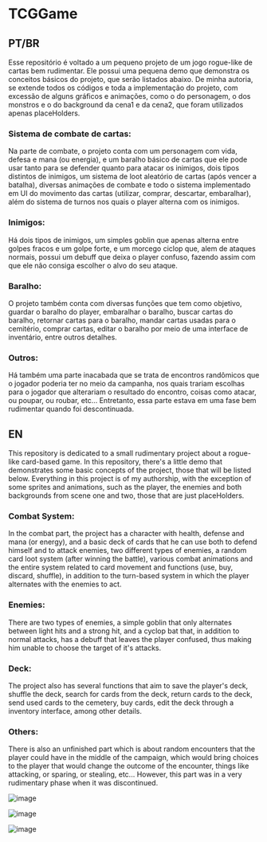 # TCGGame

## PT/BR

Esse repositório é voltado a um pequeno projeto de um jogo rogue-like de cartas bem rudimentar. Ele possui uma pequena demo que demonstra os conceitos básicos do projeto, que serão listados abaixo. De minha autoria, se extende todos os códigos e toda a implementação do projeto, com excessão de alguns gráficos e animações, como o do personagem, o dos monstros e o do background da cena1 e da cena2, que foram utilizados apenas placeHolders.

### Sistema de combate de cartas:
  Na parte de combate, o projeto conta com um personagem com vida, defesa e mana (ou energia), e um baralho básico de cartas que ele pode usar tanto para se defender quanto para atacar os inimigos, dois tipos distintos de inimigos, um sistema de loot aleatório de cartas (após vencer a batalha), diversas animações de combate e todo o sistema implementado em UI do movimento das cartas (utilizar, comprar, descartar, embaralhar), além do sistema de turnos nos quais o player alterna com os inimigos.
  
 ### Inimigos:
  Há dois tipos de inimigos, um simples goblin que apenas alterna entre golpes fracos e um golpe forte, e um morcego ciclop que, alem de ataques normais, possui um debuff que deixa o player confuso, fazendo assim com que ele não consiga escolher o alvo do seu ataque.
  
  ### Baralho:
  O projeto também conta com diversas funções que tem como objetivo, guardar o baralho do player, embaralhar o baralho, buscar cartas do baralho, retornar cartas para o baralho, mandar cartas usadas para o cemitério, comprar cartas, editar o baralho por meio de uma interface de inventário, entre outros detalhes.
   
 ### Outros:
 Há também uma parte inacabada que se trata de encontros randômicos que o jogador poderia ter no meio da campanha, nos quais trariam escolhas para o jogador que alterariam o resultado do encontro, coisas como atacar, ou poupar, ou roubar, etc... Entretanto, essa parte estava em uma fase bem rudimentar quando foi descontinuada.
 
 ## EN
 
 This repository is dedicated to a small rudimentary project about a rogue-like card-based game. In this repository, there's a little demo that demonstrates some basic concepts of the project, those that will be listed below. Everything in this project is of my authorship, with the exception of some sprites and animations, such as the player, the enemies and both backgrounds from scene one and two, those that are just placeHolders.
 
 ### Combat System:
  In the combat part, the project has a character with health, defense and mana (or energy), and a basic deck of cards that he can use both to defend himself and to attack enemies, two different types of enemies, a random card loot system (after winning the battle), various combat animations and the entire system related to card movement and functions (use, buy, discard, shuffle), in addition to the turn-based system in which the player alternates with  the enemies to act.
  
  ### Enemies:
  There are two types of enemies, a simple goblin that only alternates between light hits and a strong hit, and a cyclop bat that, in addition to normal attacks, has a debuff that leaves the player confused, thus making him unable to choose the target of it's attacks.
  
  ### Deck:
  The project also has several functions that aim to save the player's deck, shuffle the deck, search for cards from the deck, return cards to the deck, send used cards to the cemetery, buy cards, edit the deck through a inventory interface, among other details.
  
 ### Others:
 There is also an unfinished part which is about random encounters that the player could have in the middle of the campaign, which would bring choices to the player that would change the outcome of the encounter, things like attacking, or sparing, or stealing, etc... However, this part was in a very rudimentary phase when it was discontinued.
 
![image](https://user-images.githubusercontent.com/79996413/172729169-331b33e0-f469-4d7a-a9cd-b1755de973db.png)


![image](https://user-images.githubusercontent.com/79996413/172729199-b4940409-c70b-4681-8463-0185ae65c13e.png)


![image](https://user-images.githubusercontent.com/79996413/172729255-f68b5585-f00f-40ca-8b2b-1cb91c7b0c62.png)

